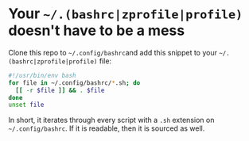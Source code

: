 # Your `~/.(bashrc|zprofile|profile)` doesn't have to be a mess

Clone this repo to `~/.config/bashrc`and add this snippet to your `~/.(bashrc|zprofile|profile)` file:

```bash
#!/usr/bin/env bash
for file in ~/.config/bashrc/*.sh; do
  [[ -r $file ]] && . $file
done
unset file
```

In short, it iterates through every script with a `.sh` extension on `~/.config/bashrc`.  If it is readable, then it is sourced as well.

